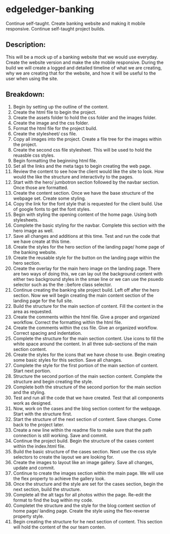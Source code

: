# edgeledger-banking
Continue self-taught. Create banking website and making it mobile responsive. Continue self-taught project builds.


## Description: 
This will be a mock up of a banking website that we would use everyday. Create the website version and make the site mobile responsive. During the build we will create a logged and detailed timeline of what we are creating, why we are creating that for the website, and how it will be useful to the user when using the site. 

## Breakdown:
1. Begin by setting up the outline of the content. 
2. Create the html file to begin the project. 
3. Create the assets folder to hold the css folder and the images folder.
4. Create the image and the css folder.
5. Format the html file for the project build.
6. Create the stylesheet/ css file.
7. Copy all images into the project. Create a file tree for the images within the project.
8. Create the second css file stylesheet. This will be used to hold the reuasble css styles.
9. Begin formatting the beginning html file.
10. Set all the links and the meta tags to begin creating the web page. 
11. Review the content to see how the client would like the site to look. How would the like the structure and interactivity to the pages.
12. Start with the hero/ jumbotron section followed by the navbar section. Once those are formatted. 
13. Create the content section. Once we have the base structure of the webpage set. Create some styling.
14. Copy the link for the font style that is requested for the client build. Use of google fonts to get the font styles.
15. Begin with styling the opening content of the home page. Using both stylesheets. 
16. Complete the basic styling for the navbar. Complete this section with the hero image as well.
17. Save all changes and additions at this time. Test and run the code that we have create at this time.
18. Create the styles for the hero section of the landing page/ home page of the banking website.
19. Create the reusable style for the button on the landing page within the hero section.
20. Create the overlay for the main hero image on the landing page. There are two ways of doing this, we can lay out the background content with either two background styles in the smae line or we can use the psuedo selector such as the the ::before class selector. 
21. Continue creating the banking site project build. Left off after the hero section. Now we will begin creating the main content section of the landing page for the full site.
22. Build the structure for the main section of content. Fill the content in the area as requested.
23. Create the comments within the html file. Give a proper and organized workflow. Correct the formatting within the html file.
24. Create the comments within the css file. Give an organized workflow. Correct spacing and indentation.
25. Complete the structure for the main section content. Use icons to fill the white space around the content. In all three sub-sections of the main section content.
26. Create the styles for the icons that we have chose to use. Begin creating some basic styles for this section. Save all changes.
27. Complete the style for the first portion of the main section of content. Start next portion.
28. Structure the second portion of the main section content. Complete the structure and begin creating the style.
29. Complete both the structure of the second portion for the main section and the styling. 
30. Test and run all the code that we have created. Test that all components work as designed.
31. Now, work on the cases and the blog section content for the webpage. Start with the structure first.
32. Start the structure of the next section of content. Save changes. Come back to the project later.
33. Create a new line within the readme file to make sure that the path connection is still working. Save and commit.
34. Continue the project build. Begin the structure of the cases content within the index.html file. 
35. Build the basic structure of the cases section. Next use the css style selectors to create the layout we are looking for. 
36. Create the images to layout like an image gallery. Save all changes, update and commit.
37. Continue to create the images section within the main page. We will use the flex property to achieve the gallery look.
38. Once the structure and the style are set for the cases section, begin the next section, build the structure.
39. Complete all the alt tags for all photos within the page. Re-edit the format to find the bug within my code.
40. Completet the structure and the style for the blog content section of home page/ landing page. Create the style using the flex-reverse property style.
41. Begin creating the structure for he next section of content. This section will hold the content of the our team conten.
